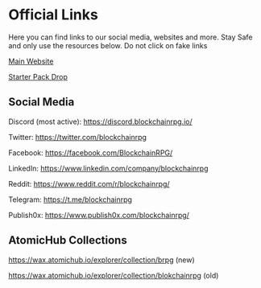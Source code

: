 # Official Links

Here you can find links to our social media, websites and more. Stay Safe and only use the resources below. Do not click on fake links

[Main Website](https://blockchainrpg.io/)

[Starter Pack Drop](https://nfthive.io/drop/199?referral=brpg)

## Social Media

Discord (most active): https://discord.blockchainrpg.io/

Twitter: https://twitter.com/blockchainrpg

Facebook: https://facebook.com/BlockchainRPG/

LinkedIn: https://www.linkedin.com/company/blockchainrpg

Reddit: https://www.reddit.com/r/blockchainrpg/

Telegram: https://t.me/blockchainrpg

Publish0x: https://www.publish0x.com/blockchainrpg/

## AtomicHub Collections

https://wax.atomichub.io/explorer/collection/brpg (new)

https://wax.atomichub.io/explorer/collection/blokchainrpg (old)

